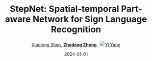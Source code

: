 ---
title: "StepNet: Spatial-temporal Part-aware Network for Sign Language Recognition"
collection: publications
permalink: /publication/StepNet-2024
date: 2024-01-01
doi: 10.1145/3656046
keywords: sign language recognition, network sign language, language recognition, 
venue: 'ACM TOMM'
paperurl: 'https://zdzheng.xyz/files/TOMM-Xiaolong-sign.pdf'
author: '<a href="https://zdzheng.xyz/authors/Xiaolong-Shen" class="author">Xiaolong Shen</a>, <strong><a href="https://zdzheng.xyz/authors/Zhedong-Zheng" class="author">Zhedong Zheng</a></strong>, <a href="https://zdzheng.xyz/authors/Yi-Yang" class="author"> <img src= "https://zdzheng.xyz/coauthors/yi-yang.jpeg" alt="yi-yang" style="border-radius: 50%; height:20px; width:20px">Yi Yang</a>'
sqlauthor: '{"@type": "Person","name": "Xiaolong Shen"}, {"@type": "Person","name": "Zhedong Zheng"}, {"@type": "Person","name": "Yi Yang"}'
citation: ' Xiaolong Shen,  Zhedong Zheng,  Yi Yang, &quot;StepNet: Spatial-temporal Part-aware Network for Sign Language Recognition.&quot; ACM TOMM, 2024. DOI: 10.1145/3656046'
pub_year: '2024'
bib: >
    @article{shen2024stepnet,<br>author = "Shen, Xiaolong and Zheng, Zhedong and Yang, Yi",<br>title = "StepNet: Spatial-temporal Part-aware Network for Sign Language Recognition",<br>journal = "ACM TOMM",<br>url = "https://zdzheng.xyz/files/TOMM-Xiaolong-sign.pdf",<br>doi = "10.1145/3656046",<br>year = "2024"
    }

---